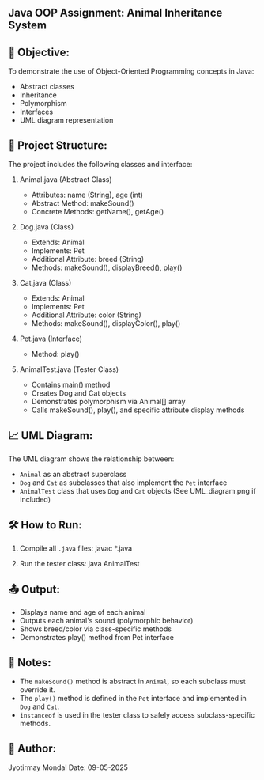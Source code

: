 Java OOP Assignment: Animal Inheritance System
----------------------------------------------

📌 Objective:
-------------
To demonstrate the use of Object-Oriented Programming concepts in Java:
- Abstract classes
- Inheritance
- Polymorphism
- Interfaces
- UML diagram representation

📂 Project Structure:
---------------------
The project includes the following classes and interface:

1. Animal.java (Abstract Class)
   - Attributes: name (String), age (int)
   - Abstract Method: makeSound()
   - Concrete Methods: getName(), getAge()

2. Dog.java (Class)
   - Extends: Animal
   - Implements: Pet
   - Additional Attribute: breed (String)
   - Methods: makeSound(), displayBreed(), play()

3. Cat.java (Class)
   - Extends: Animal
   - Implements: Pet
   - Additional Attribute: color (String)
   - Methods: makeSound(), displayColor(), play()

4. Pet.java (Interface)
   - Method: play()

5. AnimalTest.java (Tester Class)
   - Contains main() method
   - Creates Dog and Cat objects
   - Demonstrates polymorphism via Animal[] array
   - Calls makeSound(), play(), and specific attribute display methods

📈 UML Diagram:
---------------
The UML diagram shows the relationship between:
- `Animal` as an abstract superclass
- `Dog` and `Cat` as subclasses that also implement the `Pet` interface
- `AnimalTest` class that uses `Dog` and `Cat` objects
(See UML_diagram.png if included)

🛠️ How to Run:
---------------
1. Compile all `.java` files:
   javac *.java

2. Run the tester class:
   java AnimalTest

📤 Output:
----------
- Displays name and age of each animal
- Outputs each animal's sound (polymorphic behavior)
- Shows breed/color via class-specific methods
- Demonstrates play() method from Pet interface

🧠 Notes:
---------
- The `makeSound()` method is abstract in `Animal`, so each subclass must override it.
- The `play()` method is defined in the `Pet` interface and implemented in `Dog` and `Cat`.
- `instanceof` is used in the tester class to safely access subclass-specific methods.

📅 Author:
----------
Jyotirmay Mondal
Date: 09-05-2025
